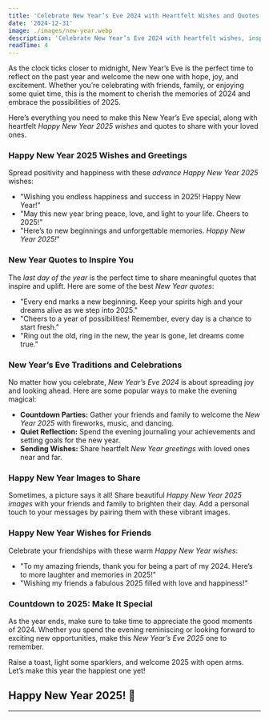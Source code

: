 ```yaml
---
title: 'Celebrate New Year’s Eve 2024 with Heartfelt Wishes and Quotes'
date: '2024-12-31'
image: ./images/new-year.webp
description: 'Celebrate New Year’s Eve 2024 with heartfelt wishes, inspiring quotes, and fun traditions. Welcome 2025 with joy and share warm greetings, images, and messages to make this New Year unforgettable!'
readTime: 4
---
```


As the clock ticks closer to midnight, New Year’s Eve is the perfect time to reflect on the past year and welcome the new one with hope, joy, and excitement. Whether you’re celebrating with friends, family, or enjoying some quiet time, this is the moment to cherish the memories of 2024 and embrace the possibilities of 2025.

Here’s everything you need to make this New Year’s Eve special, along with heartfelt _Happy New Year 2025 wishes_ and quotes to share with your loved ones.

### **Happy New Year 2025 Wishes and Greetings**

Spread positivity and happiness with these _advance Happy New Year 2025_ wishes:

- "Wishing you endless happiness and success in 2025! Happy New Year!"
- "May this new year bring peace, love, and light to your life. Cheers to 2025!"
- "Here’s to new beginnings and unforgettable memories. _Happy New Year 2025!_"

### **New Year Quotes to Inspire You**

The _last day of the year_ is the perfect time to share meaningful quotes that inspire and uplift. Here are some of the best _New Year quotes_:

- "Every end marks a new beginning. Keep your spirits high and your dreams alive as we step into 2025."
- "Cheers to a year of possibilities! Remember, every day is a chance to start fresh."
- "Ring out the old, ring in the new, the year is gone, let dreams come true."

### **New Year’s Eve Traditions and Celebrations**

No matter how you celebrate, _New Year’s Eve 2024_ is about spreading joy and looking ahead. Here are some popular ways to make the evening magical:

- **Countdown Parties:** Gather your friends and family to welcome the _New Year 2025_ with fireworks, music, and dancing.
- **Quiet Reflection:** Spend the evening journaling your achievements and setting goals for the new year.
- **Sending Wishes:** Share heartfelt _New Year greetings_ with loved ones near and far.

### **Happy New Year Images to Share**

Sometimes, a picture says it all! Share beautiful _Happy New Year 2025 images_ with your friends and family to brighten their day. Add a personal touch to your messages by pairing them with these vibrant images.

### **Happy New Year Wishes for Friends**

Celebrate your friendships with these warm _Happy New Year wishes_:

- "To my amazing friends, thank you for being a part of my 2024. Here’s to more laughter and memories in 2025!"
- "Wishing my friends a fabulous 2025 filled with love and happiness!"

### **Countdown to 2025: Make It Special**

As the year ends, make sure to take time to appreciate the good moments of 2024. Whether you spend the evening reminiscing or looking forward to exciting new opportunities, make this _New Year’s Eve 2025_ one to remember.

Raise a toast, light some sparklers, and welcome 2025 with open arms. Let’s make this year the happiest one yet!

## Happy New Year 2025! 🎉

---
